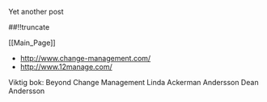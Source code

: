 Yet another post

[meta:author]: <> (Jonas Colmsjo)
[meta:title]: <> (Change-management.md)
[meta:date]: <> (2012-01-01)
[meta:nested:key]: <> (Metadata value)

##!!truncate


[[Main_Page]]


* http://www.change-management.com/
* http://www.12manage.com/

Viktig bok:
Beyond Change Management
Linda Ackerman Andersson
Dean Andersson
